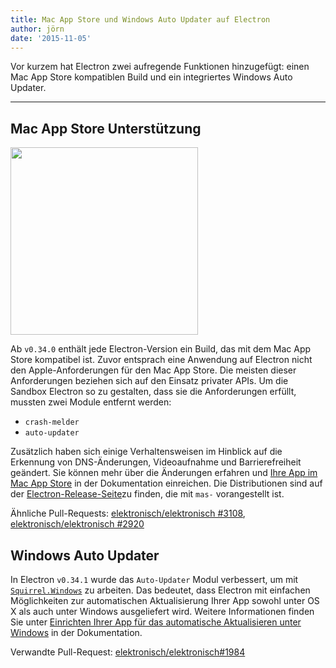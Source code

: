 ```yaml
---
title: Mac App Store und Windows Auto Updater auf Electron
author: jörn
date: '2015-11-05'
---
```


Vor kurzem hat Electron zwei aufregende Funktionen hinzugefügt: einen Mac App Store kompatiblen Build und ein integriertes Windows Auto Updater.

---

## Mac App Store Unterstützung

<img src='https://cloud.githubusercontent.com/assets/1305617/10928574/a301640c-825e-11e5-918e-a06b7a55dcb4.png' width="300" />

Ab `v0.34.0` enthält jede Electron-Version ein Build, das mit dem Mac App Store kompatibel ist. Zuvor entsprach eine Anwendung auf Electron nicht den Apple-Anforderungen für den Mac App Store. Die meisten dieser Anforderungen beziehen sich auf den Einsatz privater APIs. Um die Sandbox Electron so zu gestalten, dass sie die Anforderungen erfüllt, mussten zwei Module entfernt werden:

- `crash-melder`
- `auto-updater`

Zusätzlich haben sich einige Verhaltensweisen im Hinblick auf die Erkennung von DNS-Änderungen, Videoaufnahme und Barrierefreiheit geändert. Sie können mehr über die Änderungen erfahren und [Ihre App im Mac App Store](https://electronjs.org/docs/latest/tutorial/mac-app-store-submission-guide) in der Dokumentation einreichen. Die Distributionen sind auf der [Electron-Release-Seite](https://github.com/electron/electron/releases)zu finden, die mit `mas-` vorangestellt ist.

Ähnliche Pull-Requests: [elektronisch/elektronisch #3108](https://github.com/electron/electron/pull/3108), [elektronisch/elektronisch #2920](https://github.com/electron/electron/pull/2920)

## Windows Auto Updater

In Electron `v0.34.1` wurde das `Auto-Updater` Modul verbessert, um mit [`Squirrel.Windows`](https://github.com/Squirrel/Squirrel.Windows) zu arbeiten. Das bedeutet, dass Electron mit einfachen Möglichkeiten zur automatischen Aktualisierung Ihrer App sowohl unter OS X als auch unter Windows ausgeliefert wird. Weitere Informationen finden Sie unter [Einrichten Ihrer App für das automatische Aktualisieren unter Windows](https://github.com/electron/electron/blob/master/docs/api/auto-updater.md#windows) in der Dokumentation.

Verwandte Pull-Request: [elektronisch/elektronisch#1984](https://github.com/electron/electron/pull/1984)

